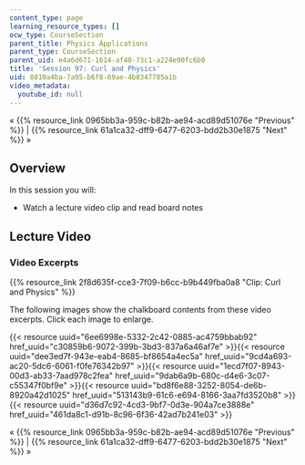 ```yaml
---
content_type: page
learning_resource_types: []
ocw_type: CourseSection
parent_title: Physics Applications
parent_type: CourseSection
parent_uid: e4a6d671-1614-af40-73c1-a224e90fc6b0
title: 'Session 97: Curl and Physics'
uid: 8810a4ba-7a95-b6f8-69ae-4b8347785a1b
video_metadata:
  youtube_id: null
---
```


« {{% resource_link 0965bb3a-959c-b82b-ae94-acd89d51076e "Previous" %}} | {{% resource_link 61a1ca32-dff9-6477-6203-bdd2b30e1875 "Next" %}} »

Overview
--------

In this session you will:

*   Watch a lecture video clip and read board notes

Lecture Video
-------------

### Video Excerpts

{{% resource_link 2f8d635f-cce3-7f09-b6cc-b9b449fba0a8 "Clip: Curl and Physics" %}}

The following images show the chalkboard contents from these video excerpts. Click each image to enlarge.

{{< resource uuid="6ee6998e-5332-2c42-0885-ac4759bbab92" href_uuid="c30859b6-9072-399b-3bd3-837a6a46af7e" >}}{{< resource uuid="dee3ed7f-943e-eab4-8685-bf8654a4ec5a" href_uuid="9cd4a693-ac20-5dc6-6061-f0fe76342b97" >}}{{< resource uuid="1ecd7f07-8943-00d3-ab33-7aad978c2fea" href_uuid="9dab6a9b-680c-d4e6-3c07-c55347f0bf9e" >}}{{< resource uuid="bd8f6e88-3252-8054-de6b-8920a42d1025" href_uuid="513143b9-61c6-e694-8166-3aa7fd3520b8" >}}  
{{< resource uuid="d36d7c92-4cd3-9bf7-0d3e-904a7ce3888e" href_uuid="461da8c1-d91b-8c96-6f36-42ad7b241e03" >}}

« {{% resource_link 0965bb3a-959c-b82b-ae94-acd89d51076e "Previous" %}} | {{% resource_link 61a1ca32-dff9-6477-6203-bdd2b30e1875 "Next" %}} »
